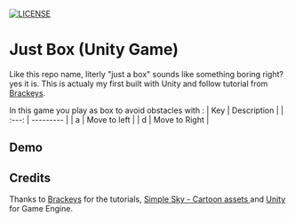 [![LICENSE](https://img.shields.io/badge/license-MIT-lightgrey.svg)](https://raw.githubusercontent.com/Kkmikaze/Just-Box-Unity-Game-/master/LICENSE)

# Just Box (Unity Game)

Like this repo name, literly "just a box" sounds like something boring right? yes it is. This is actualy my first built with Unity and follow tutorial from <a href="https://www.youtube.com/channel/UCYbK_tjZ2OrIZFBvU6CCMiA" target="_blank">Brackeys</a>.

In this game you play as box to avoid obstacles with :
| Key | Description |
| :---: | --------- |
| a | Move to left  |
| d | Move to Right |

## Demo

<!-- Onprogress -->

## Credits

Thanks to <a href="https://www.youtube.com/channel/UCYbK_tjZ2OrIZFBvU6CCMiA" target="_blank">Brackeys</a> for the tutorials, <a href="https://assetstore.unity.com/packages/3d/simple-sky-cartoon-assets-42373" target="_blank">Simple Sky - Cartoon assets </a> and <a href="https://unity.com/" target="_blank">Unity</a> for Game Engine.